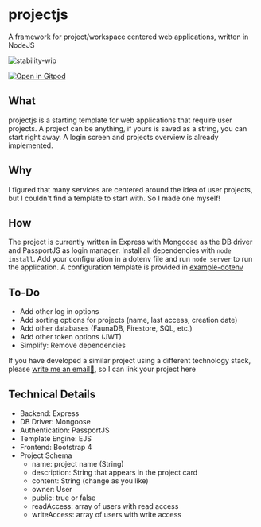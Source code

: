 # projectjs
A framework for project/workspace centered web applications, written in NodeJS

![stability-wip](https://img.shields.io/badge/stability-work_in_progress-lightgrey.svg)

[![Open in Gitpod](https://gitpod.io/button/open-in-gitpod.svg)](https://gitpod.io/#https://github.com/10MINT/projectjs/)

## What
projectjs is a starting template for web applications that require user projects. 
A project can be anything, if yours is saved as a string, you can start right away.
A login screen and projects overview is already  implemented.

## Why
I figured that many services are centered around the idea of user projects, but I 
couldn't find a template to start with. So I made one myself!

## How
The project is currently written in Express with Mongoose as the DB driver and PassportJS 
as login manager. Install all dependencies with `node install`. Add your configuration in a 
dotenv file and run `node server` to run the application. A configuration template is 
provided in [example-dotenv](example-dotenv)

## To-Do
- Add other log in options
- Add sorting options for projects (name, last access, creation date)
- Add other databases (FaunaDB, Firestore, SQL, etc.)
- Add other token options (JWT)
- Simplify: Remove dependencies

If you have developed a similar project using a different technology stack, 
please [write me an email📧](mailto:redpandadevs@gmail.com), so I can link your project here

## Technical Details
- Backend: Express
- DB Driver: Mongoose
- Authentication: PassportJS
- Template Engine: EJS
- Frontend: Bootstrap 4
- Project Schema
  - name: project name (String)
  - description: String that appears in the project card
  - content: String (change as you like)
  - owner: User
  - public: true or false
  - readAccess: array of users with read access
  - writeAccess: array of users with write access